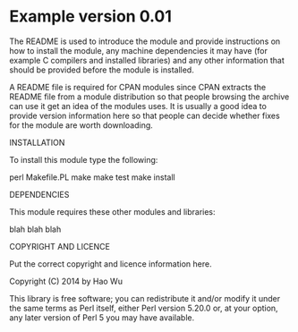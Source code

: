 Example version 0.01
====================

The README is used to introduce the module and provide instructions on
how to install the module, any machine dependencies it may have (for
example C compilers and installed libraries) and any other information
that should be provided before the module is installed.

A README file is required for CPAN modules since CPAN extracts the
README file from a module distribution so that people browsing the
archive can use it get an idea of the modules uses. It is usually a
good idea to provide version information here so that people can
decide whether fixes for the module are worth downloading.

INSTALLATION

To install this module type the following:

   perl Makefile.PL
   make
   make test
   make install

DEPENDENCIES

This module requires these other modules and libraries:

  blah blah blah

COPYRIGHT AND LICENCE

Put the correct copyright and licence information here.

Copyright (C) 2014 by Hao Wu

This library is free software; you can redistribute it and/or modify
it under the same terms as Perl itself, either Perl version 5.20.0 or,
at your option, any later version of Perl 5 you may have available.


